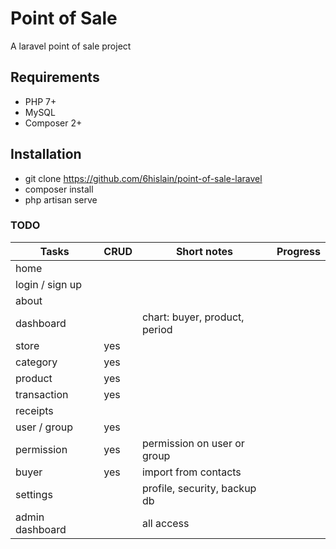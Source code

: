 # Point of Sale

A laravel point of sale project

## Requirements

-   PHP 7+
-   MySQL
-   Composer 2+

## Installation

-   git clone https://github.com/6hislain/point-of-sale-laravel
-   composer install
-   php artisan serve

### TODO

| Tasks           | CRUD | Short notes                   | Progress |
| --------------- | ---- | ----------------------------- | -------- |
| home            |      |                               |          |
| login / sign up |      |                               |          |
| about           |      |                               |          |
| dashboard       |      | chart: buyer, product, period |          |
| store           | yes  |                               |          |
| category        | yes  |                               |          |
| product         | yes  |                               |          |
| transaction     | yes  |                               |          |
| receipts        |      |                               |          |
| user / group    | yes  |                               |          |
| permission      | yes  | permission on user or group   |          |
| buyer           | yes  | import from contacts          |          |
| settings        |      | profile, security, backup db  |          |
| admin dashboard |      | all access                    |          |
